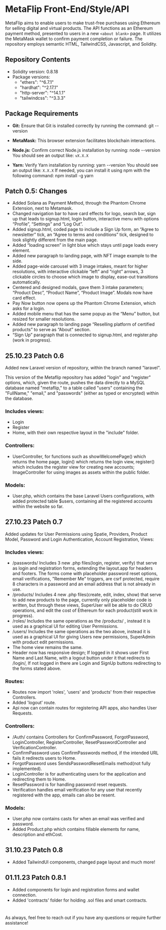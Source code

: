 # MetaFlip Front-End/Style/API

MetaFlip aims to enable users to make trust-free purchases using Ethereum for selling digital and virtual products. The API functions as an Ethereum payment method, presented to users in a new `<about blank>` page. It utilizes the MetaMask wallet to confirm payment completion or failure. The repository employs semantic HTML, TailwindCSS, Javascript, and Solidity.

## Repository Contents

- Solidity version: 0.8.18
- Package versions:
  - "ethers": "^6.7.1"
  - "hardhat": "^2.17.1"
  - "http-server": "^14.1.1"
  - "tailwindcss": "^3.3.3"

## Package Requirements

- **Git:** Ensure that Git is installed correctly by running the command:
  git --version

- **MetaMask:** This browser extension facilitates blockchain interactions.

- **Node.js:** Confirm correct Node.js installation by running:
  node --version
  You should see an output like: `vX.X.X`

- **Yarn:** Verify Yarn installation by running:
  yarn --version
  You should see an output like: `X.X.X`
  If needed, you can install it using npm with the following command:
  npm install -g yarn

## Patch 0.5: Changes

- Added Solana as Payment Method, through the Phantom Chrome Extension, next to Metamask.
- Changed navigation bar to have card effects for logo, search bar, sign up that leads to signup.html, login button, interactive menu with options “Profile”, “Settings” and “Log Out”.
- Added signup.html, coded page to include a Sign Up form, an “Agree to newsletter” tick, an “Agree to terms and conditions” tick, designed to look slightly different from the main page.
- Added “loading screen” in light blue which stays until page loads every element.
- Added new paragraph to landing page, with NFT image example to the side.
- Added page-wide carousel with 3 image intakes, meant for higher resolutions, with interactive clickable “left” and “right” arrows, 3 clickable circles to choose which image to display, ease-out transitions automatically.
- Centered and designed modals, gave them 3 intake parameters; “Product Desc”, “Product Name”, “Product Image”. Modals now have card effect.
- Pay Now button now opens up the Phantom Chrome Extension, which asks for a login.
- Added mobile menu that has the same popup as the “Menu” button, but resized for smaller resolutions.
- Added new paragraph to landing page “Reselling platform of certified products” to serve as “About” section.
- “Sign Up” paragraph that is connected to signup.html, and register.php (work in progress).

## 25.10.23 Patch 0.6

Added new Laravel version of repository, within the branch named "laravel".

This version of the Metaflip repository has added "login" and "register" options, which, given the route, pushes the data directly to a MySQL database named "metaflip," to a table called "users" containing the "FullName," "email," and "passwords" (either as typed or encrypted) within the database.

### Includes views:

- Login
- Register
- Home, with their own respective layout in the "include" folder.

### Controllers:

- UserController, for functions such as showWelcomePage() which returns the home page, login() which returns the login view, register() which includes the register view for creating new accounts; ImageController for using images as assets within the public folder.

### Models:

- User.php, which contains the base Laravel Users configurations, with added protected table $users, containing all the registered accounts within the website so far.

## 27.10.23 Patch 0.7

Added updates for User Permissions using Spatie, Providers, Product Model, Password and Login Authentication, Account Registration, Views:

### Includes views:

- /passwords/ Includes 3 new .php files(login, register, verify) that serve as login and registration forms, extending the layout.app for headers and footers. The forms come with placeholder password reset options, email verifications, "Remember Me" triggers, are csrf protected, require 8 characters in a password and an email address that is not already in use.
- /products/ Includes 4 new .php files(create, edit, index, show) that serve to add new products to the page, currently only placeholder code is written, but through these views, SuperUser will be able to do CRUD operations, and edit the cost of Ethereum for each product(still work in progress).
- /roles/ Includes the same operations as the /products/ , instead it is used as a graphical UI for editing User Permissions.
- /users/ Includes the same operations as the two above, instead it is used as a graphical UI for giving Users new permissions, SuperAdmin with product edit permissions.
- The home view remains the same.
- Header now has responsive design; If logged in it shows user First Name and Last Name, with a logout button under it that redirects to /login/, If not logged in there are Login and SignUp buttons redirecting to the forms stated above.

### Routes:

- Routes now import 'roles', 'users' and 'products' from their respective Controllers.
- Added 'logout' route.
- Api now can contain routes for registering API apps, also handles User Requests.

### Controllers:

- /Auth/ contains Controllers for ConfirmPassword, ForgotPassword, LoginController, RegisterController, ResetPasswordController and VerificationController.
- ConfirmPassword uses ConfirmPasswords method, if the intended URL fails it redirects users to Home.
- ForgotPassword uses SendsPasswordResetEmails method(not fully implemented).
- LoginController is for authenticating users for the application and redirecting them to Home.
- ResetPassword is for handling password reset requests.
- Verification handles email verification for any user that recently registered with the app, emails can also be resent.

### Models:

- User.php now contains casts for when an email was verified and password.
- Added Product.php which contains fillable elements for name, description and ethCost.

###

###

## 31.10.23 Patch 0.8
- Added TailwindUI components, changed page layout and much more!

## 01.11.23 Patch 0.8.1

- Added components for login and registration forms and wallet connection.
- Added 'contracts' folder for holding .sol files and smart contracts.

#

As always, feel free to reach out if you have any questions or require further assistance!
